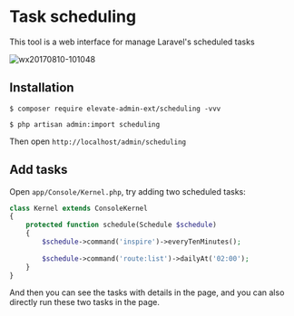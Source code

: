 # Task scheduling

This tool is a web interface for manage Laravel's scheduled tasks

![wx20170810-101048](https://user-images.githubusercontent.com/1479100/29151552-8affc0b2-7db4-11e7-932a-a10d8a42ec50.png)

## Installation

```
$ composer require elevate-admin-ext/scheduling -vvv

$ php artisan admin:import scheduling
```

Then open `http://localhost/admin/scheduling`

## Add tasks

Open `app/Console/Kernel.php`, try adding two scheduled tasks:

```php
class Kernel extends ConsoleKernel
{
    protected function schedule(Schedule $schedule)
    {
        $schedule->command('inspire')->everyTenMinutes();
        
        $schedule->command('route:list')->dailyAt('02:00');
    }
}

```

And then you can see the tasks with details in the page, and you can also directly run these two tasks in the page.
